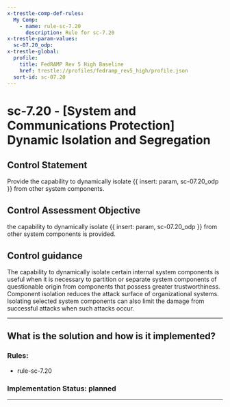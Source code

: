 ```yaml
---
x-trestle-comp-def-rules:
  My Comp:
    - name: rule-sc-7.20
      description: Rule for sc-7.20
x-trestle-param-values:
  sc-07.20_odp:
x-trestle-global:
  profile:
    title: FedRAMP Rev 5 High Baseline
    href: trestle://profiles/fedramp_rev5_high/profile.json
  sort-id: sc-07.20
---
```


# sc-7.20 - \[System and Communications Protection\] Dynamic Isolation and Segregation

## Control Statement

Provide the capability to dynamically isolate {{ insert: param, sc-07.20_odp }} from other system components.

## Control Assessment Objective

the capability to dynamically isolate {{ insert: param, sc-07.20_odp }} from other system components is provided.

## Control guidance

The capability to dynamically isolate certain internal system components is useful when it is necessary to partition or separate system components of questionable origin from components that possess greater trustworthiness. Component isolation reduces the attack surface of organizational systems. Isolating selected system components can also limit the damage from successful attacks when such attacks occur.

______________________________________________________________________

## What is the solution and how is it implemented?

<!-- For implementation status enter one of: implemented, partial, planned, alternative, not-applicable -->

<!-- Note that the list of rules under ### Rules: is read-only and changes will not be captured after assembly to JSON -->

<!-- Add control implementation description here for control: sc-7.20 -->

### Rules:

  - rule-sc-7.20

### Implementation Status: planned

______________________________________________________________________
